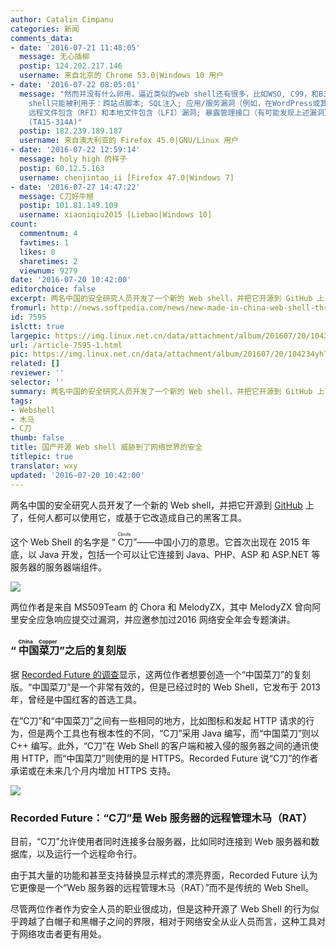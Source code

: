 ```yaml
---
author: Catalin Cimpanu
categories: 新闻
comments_data:
- date: '2016-07-21 11:48:05'
  message: 无心插柳
  postip: 124.202.217.146
  username: 来自北京的 Chrome 53.0|Windows 10 用户
- date: '2016-07-22 08:05:01'
  message: "然而并没有什么卵用，逼近类似的web shell还有很多，比如WSO, C99，和B374K。而且只是影响管理不当，有漏洞或配置弱点的服务器。逼近web
    shell只能被利用于：跨站点脚本; SQL注入; 应用/服务漏洞（例如，在WordPress或其他CMS应用）; 文件处理漏洞（例如，上传过滤或文件分配的权限）;
    远程文件包含（RFI）和本地文件包含（LFI）漏洞; 暴露管理接口（有可能发现上述漏洞）。<br />\r\n<br />\r\n这些在美国计算机应急准备小组网站上都有说明Alert
    (TA15-314A)"
  postip: 182.239.189.187
  username: 来自澳大利亚的 Firefox 45.0|GNU/Linux 用户
- date: '2016-07-22 12:59:14'
  message: holy high 的样子
  postip: 60.12.5.163
  username: chenjintao_ii [Firefox 47.0|Windows 7]
- date: '2016-07-27 14:47:22'
  message: C刀好牛掰
  postip: 101.81.149.109
  username: xiaoniqiu2015 [Liebao|Windows 10]
count:
  commentnum: 4
  favtimes: 1
  likes: 0
  sharetimes: 2
  viewnum: 9279
date: '2016-07-20 10:42:00'
editorchoice: false
excerpt: 两名中国的安全研究人员开发了一个新的 Web shell，并把它开源到 GitHub 上了，任何人都可以使用它，或基于它改造成自己的黑客工具。
fromurl: http://news.softpedia.com/news/new-made-in-china-web-shell-threatens-the-security-of-web-servers-worldwide-506448.shtml
id: 7595
islctt: true
largepic: https://img.linux.net.cn/data/attachment/album/201607/20/104234yh7ay4gh2jzwtupj.png
url: /article-7595-1.html
pic: https://img.linux.net.cn/data/attachment/album/201607/20/104234yh7ay4gh2jzwtupj.png.thumb.jpg
related: []
reviewer: ''
selector: ''
summary: 两名中国的安全研究人员开发了一个新的 Web shell，并把它开源到 GitHub 上了，任何人都可以使用它，或基于它改造成自己的黑客工具。
tags:
- Webshell
- 木马
- C刀
thumb: false
title: 国产开源 Web shell 威胁到了网络世界的安全
titlepic: true
translator: wxy
updated: '2016-07-20 10:42:00'
---
```


两名中国的安全研究人员开发了一个新的 Web shell，并把它开源到 [GitHub](https://github.com/Chora10/Cknife) 上了，任何人都可以使用它，或基于它改造成自己的黑客工具。


这个 Web Shell 的名字是 “<ruby> C刀 <rp>  （ </rp> <rt>  Cknife </rt> <rp>  ） </rp></ruby>”——中国小刀的意思。它首次出现在 2015 年底，以 Java 开发，包括一个可以让它连接到 Java、PHP、ASP 和 ASP.NET 等服务器的服务器端组件。


![](https://img.linux.net.cn/data/attachment/album/201607/20/104234yh7ay4gh2jzwtupj.png)


两位作者是来自 MS509Team 的 Chora 和 MelodyZX，其中 MelodyZX 曾向阿里安全应急响应提交过漏洞，并应邀参加过2016 网络安全年会专题演讲。


### “<ruby> 中国菜刀 <rp>  （ </rp> <rt>  China Copper </rt> <rp>  ） </rp></ruby>”之后的复刻版


据 [Recorded Future 的调查](https://www.recordedfuture.com/web-shell-analysis-part-2/)显示，这两位作者想要创造一个“中国菜刀”的复刻版。“中国菜刀”是一个非常有效的，但是已经过时的 Web Shell，它发布于 2013 年，曾经是中国红客的首选工具。


在“C刀”和“中国菜刀”之间有一些相同的地方，比如图标和发起 HTTP 请求的行为，但是两个工具也有根本性的不同，“C刀”采用 Java 编写，而“中国菜刀”则以 C++ 编写。此外，“C刀”在 Web Shell 的客户端和被入侵的服务器之间的通讯使用 HTTP，而“中国菜刀”则使用的是 HTTPS。Recorded Future 说“C刀”的作者承诺或在未来几个月内增加 HTTPS 支持。


![](https://img.linux.net.cn/data/attachment/album/201607/20/104236c7bifibsllofuvp8.jpg)


### Recorded Future：“C刀”是 Web 服务器的远程管理木马（RAT）


目前，“C刀”允许使用者同时连接多台服务器，比如同时连接到 Web 服务器和数据库，以及运行一个远程命令行。


由于其大量的功能和甚至支持替换显示样式的漂亮界面，Recorded Future 认为它更像是一个“Web 服务器的远程管理木马（RAT）”而不是传统的 Web Shell。


尽管两位作者作为安全人员的职业很成功，但是这种开源了 Web Shell 的行为似乎跨越了白帽子和黑帽子之间的界限，相对于网络安全从业人员而言，这种工具对于网络攻击者更有用处。